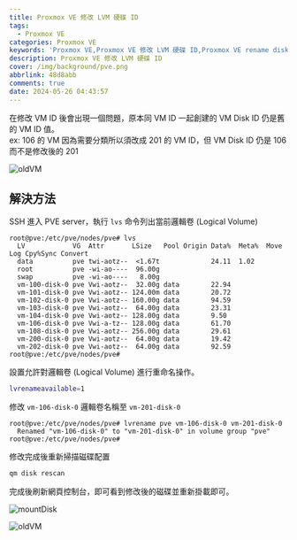 ```yaml
---
title: Proxmox VE 修改 LVM 硬碟 ID
tags:
  - Proxmox VE
categories: Proxmox VE
keywords: 'Proxmox VE,Proxmox VE 修改 LVM 硬碟 ID,Proxmox VE rename disk,Proxmox VE change disk'
description: Proxmox VE 修改 LVM 硬碟 ID
cover: /img/background/pve.png
abbrlink: 48d8abb
comments: true
date: 2024-05-26 04:43:57
---
```



在修改 VM ID 後會出現一個問題，原本同 VM ID 一起創建的 VM Disk ID 仍是舊的 VM ID 值。  
ex: 106 的 VM 因為需要分類所以須改成 201 的 VM ID，但 VM Disk ID 仍是 106 而不是修改後的 201  

![oldVM](/img/blogs/48d8abb/oldVM.png)


## 解決方法

SSH 進入 PVE server，執行 `lvs` 命令列出當前邏輯卷 (Logical Volume)  

```
root@pve:/etc/pve/nodes/pve# lvs
  LV            VG  Attr       LSize   Pool Origin Data%  Meta%  Move Log Cpy%Sync Convert
  data          pve twi-aotz--  <1.67t             24.11  1.02
  root          pve -wi-ao----  96.00g
  swap          pve -wi-ao----   8.00g
  vm-100-disk-0 pve Vwi-aotz--  32.00g data        22.94
  vm-101-disk-0 pve Vwi-aotz-- 124.00m data        20.72
  vm-102-disk-0 pve Vwi-aotz-- 160.00g data        94.59
  vm-103-disk-0 pve Vwi-aotz--  64.00g data        23.31
  vm-104-disk-0 pve Vwi-aotz-- 128.00g data        9.50
  vm-106-disk-0 pve Vwi-a-tz-- 128.00g data        61.70
  vm-108-disk-0 pve Vwi-aotz-- 256.00g data        29.61
  vm-200-disk-0 pve Vwi-aotz--  64.00g data        19.42
  vm-202-disk-0 pve Vwi-aotz--  64.00g data        92.59
root@pve:/etc/pve/nodes/pve# 
```

設置允許對邏輯卷 (Logical Volume) 進行重命名操作。  

```bash
lvrenameavailable=1
```

修改 `vm-106-disk-0` 邏輯卷名稱至 `vm-201-disk-0`  

```
root@pve:/etc/pve/nodes/pve# lvrename pve vm-106-disk-0 vm-201-disk-0
  Renamed "vm-106-disk-0" to "vm-201-disk-0" in volume group "pve"
root@pve:/etc/pve/nodes/pve# 
```

修改完成後重新掃描磁碟配置  

```bash
qm disk rescan
```

完成後刷新網頁控制台，即可看到修改後的磁碟並重新掛載即可。  

![mountDisk](/img/blogs/48d8abb/mountDisk.png)

![oldVM](/img/blogs/48d8abb/oldVM.png)
